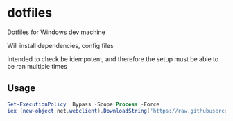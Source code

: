 # dotfiles
Dotfiles for Windows dev machine

Will install dependencies, config files

Intended to check be idempotent, and therefore the setup must be able to be ran multiple times

## Usage

```powershell
Set-ExecutionPolicy  Bypass -Scope Process -Force
iex (new-object net.webclient).DownloadString('https://raw.githubusercontent.com/mykaelll87/dotfiles/master/README.md')
```
